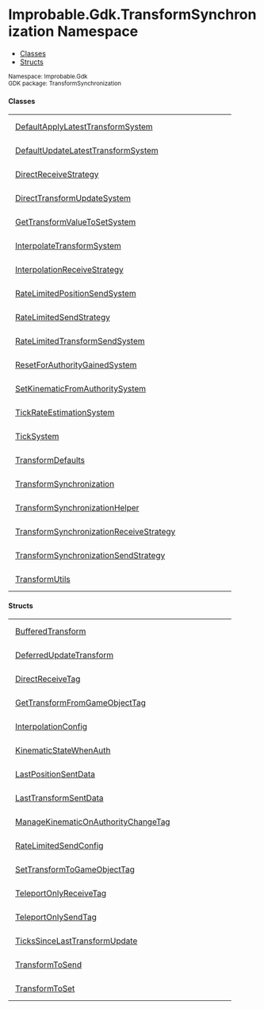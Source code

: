 
# Improbable.Gdk.TransformSynchronization Namespace
<nav id="pageToc" class="page-toc"><ul><li><a href="#classes">Classes</a>
<li><a href="#structs">Structs</a>
</ul></nav>
<sup>
Namespace: Improbable.Gdk<br/>
GDK package: TransformSynchronization<br />
</sup>


</p>

#### Classes

<table>
<tr>
<td style="padding: 14px; border: none; width: 39ch"><a href="{{urlRoot}}/api/transform-synchronization/default-apply-latest-transform-system">DefaultApplyLatestTransformSystem</a></td>
<td style="padding: 14px; border: none;"></td>
</tr>
<tr>
<td style="padding: 14px; border: none; width: 39ch"><a href="{{urlRoot}}/api/transform-synchronization/default-update-latest-transform-system">DefaultUpdateLatestTransformSystem</a></td>
<td style="padding: 14px; border: none;"></td>
</tr>
<tr>
<td style="padding: 14px; border: none; width: 39ch"><a href="{{urlRoot}}/api/transform-synchronization/direct-receive-strategy">DirectReceiveStrategy</a></td>
<td style="padding: 14px; border: none;"></td>
</tr>
<tr>
<td style="padding: 14px; border: none; width: 39ch"><a href="{{urlRoot}}/api/transform-synchronization/direct-transform-update-system">DirectTransformUpdateSystem</a></td>
<td style="padding: 14px; border: none;"></td>
</tr>
<tr>
<td style="padding: 14px; border: none; width: 39ch"><a href="{{urlRoot}}/api/transform-synchronization/get-transform-value-to-set-system">GetTransformValueToSetSystem</a></td>
<td style="padding: 14px; border: none;"></td>
</tr>
<tr>
<td style="padding: 14px; border: none; width: 39ch"><a href="{{urlRoot}}/api/transform-synchronization/interpolate-transform-system">InterpolateTransformSystem</a></td>
<td style="padding: 14px; border: none;"></td>
</tr>
<tr>
<td style="padding: 14px; border: none; width: 39ch"><a href="{{urlRoot}}/api/transform-synchronization/interpolation-receive-strategy">InterpolationReceiveStrategy</a></td>
<td style="padding: 14px; border: none;"></td>
</tr>
<tr>
<td style="padding: 14px; border: none; width: 39ch"><a href="{{urlRoot}}/api/transform-synchronization/rate-limited-position-send-system">RateLimitedPositionSendSystem</a></td>
<td style="padding: 14px; border: none;"></td>
</tr>
<tr>
<td style="padding: 14px; border: none; width: 39ch"><a href="{{urlRoot}}/api/transform-synchronization/rate-limited-send-strategy">RateLimitedSendStrategy</a></td>
<td style="padding: 14px; border: none;"></td>
</tr>
<tr>
<td style="padding: 14px; border: none; width: 39ch"><a href="{{urlRoot}}/api/transform-synchronization/rate-limited-transform-send-system">RateLimitedTransformSendSystem</a></td>
<td style="padding: 14px; border: none;"></td>
</tr>
<tr>
<td style="padding: 14px; border: none; width: 39ch"><a href="{{urlRoot}}/api/transform-synchronization/reset-for-authority-gained-system">ResetForAuthorityGainedSystem</a></td>
<td style="padding: 14px; border: none;"></td>
</tr>
<tr>
<td style="padding: 14px; border: none; width: 39ch"><a href="{{urlRoot}}/api/transform-synchronization/set-kinematic-from-authority-system">SetKinematicFromAuthoritySystem</a></td>
<td style="padding: 14px; border: none;"></td>
</tr>
<tr>
<td style="padding: 14px; border: none; width: 39ch"><a href="{{urlRoot}}/api/transform-synchronization/tick-rate-estimation-system">TickRateEstimationSystem</a></td>
<td style="padding: 14px; border: none;"></td>
</tr>
<tr>
<td style="padding: 14px; border: none; width: 39ch"><a href="{{urlRoot}}/api/transform-synchronization/tick-system">TickSystem</a></td>
<td style="padding: 14px; border: none;"></td>
</tr>
<tr>
<td style="padding: 14px; border: none; width: 39ch"><a href="{{urlRoot}}/api/transform-synchronization/transform-defaults">TransformDefaults</a></td>
<td style="padding: 14px; border: none;"></td>
</tr>
<tr>
<td style="padding: 14px; border: none; width: 39ch"><a href="{{urlRoot}}/api/transform-synchronization/transform-synchronization">TransformSynchronization</a></td>
<td style="padding: 14px; border: none;"></td>
</tr>
<tr>
<td style="padding: 14px; border: none; width: 39ch"><a href="{{urlRoot}}/api/transform-synchronization/transform-synchronization-helper">TransformSynchronizationHelper</a></td>
<td style="padding: 14px; border: none;"></td>
</tr>
<tr>
<td style="padding: 14px; border: none; width: 39ch"><a href="{{urlRoot}}/api/transform-synchronization/transform-synchronization-receive-strategy">TransformSynchronizationReceiveStrategy</a></td>
<td style="padding: 14px; border: none;"></td>
</tr>
<tr>
<td style="padding: 14px; border: none; width: 39ch"><a href="{{urlRoot}}/api/transform-synchronization/transform-synchronization-send-strategy">TransformSynchronizationSendStrategy</a></td>
<td style="padding: 14px; border: none;"></td>
</tr>
<tr>
<td style="padding: 14px; border: none; width: 39ch"><a href="{{urlRoot}}/api/transform-synchronization/transform-utils">TransformUtils</a></td>
<td style="padding: 14px; border: none;"></td>
</tr>
</table>



</p>

#### Structs

<table>
<tr>
<td style="padding: 14px; border: none; width: 39ch"><a href="{{urlRoot}}/api/transform-synchronization/buffered-transform">BufferedTransform</a></td>
<td style="padding: 14px; border: none;"></td>
</tr>
<tr>
<td style="padding: 14px; border: none; width: 39ch"><a href="{{urlRoot}}/api/transform-synchronization/deferred-update-transform">DeferredUpdateTransform</a></td>
<td style="padding: 14px; border: none;"></td>
</tr>
<tr>
<td style="padding: 14px; border: none; width: 39ch"><a href="{{urlRoot}}/api/transform-synchronization/direct-receive-tag">DirectReceiveTag</a></td>
<td style="padding: 14px; border: none;"></td>
</tr>
<tr>
<td style="padding: 14px; border: none; width: 39ch"><a href="{{urlRoot}}/api/transform-synchronization/get-transform-from-game-object-tag">GetTransformFromGameObjectTag</a></td>
<td style="padding: 14px; border: none;"></td>
</tr>
<tr>
<td style="padding: 14px; border: none; width: 39ch"><a href="{{urlRoot}}/api/transform-synchronization/interpolation-config">InterpolationConfig</a></td>
<td style="padding: 14px; border: none;"></td>
</tr>
<tr>
<td style="padding: 14px; border: none; width: 39ch"><a href="{{urlRoot}}/api/transform-synchronization/kinematic-state-when-auth">KinematicStateWhenAuth</a></td>
<td style="padding: 14px; border: none;"></td>
</tr>
<tr>
<td style="padding: 14px; border: none; width: 39ch"><a href="{{urlRoot}}/api/transform-synchronization/last-position-sent-data">LastPositionSentData</a></td>
<td style="padding: 14px; border: none;"></td>
</tr>
<tr>
<td style="padding: 14px; border: none; width: 39ch"><a href="{{urlRoot}}/api/transform-synchronization/last-transform-sent-data">LastTransformSentData</a></td>
<td style="padding: 14px; border: none;"></td>
</tr>
<tr>
<td style="padding: 14px; border: none; width: 39ch"><a href="{{urlRoot}}/api/transform-synchronization/manage-kinematic-on-authority-change-tag">ManageKinematicOnAuthorityChangeTag</a></td>
<td style="padding: 14px; border: none;"></td>
</tr>
<tr>
<td style="padding: 14px; border: none; width: 39ch"><a href="{{urlRoot}}/api/transform-synchronization/rate-limited-send-config">RateLimitedSendConfig</a></td>
<td style="padding: 14px; border: none;"></td>
</tr>
<tr>
<td style="padding: 14px; border: none; width: 39ch"><a href="{{urlRoot}}/api/transform-synchronization/set-transform-to-game-object-tag">SetTransformToGameObjectTag</a></td>
<td style="padding: 14px; border: none;"></td>
</tr>
<tr>
<td style="padding: 14px; border: none; width: 39ch"><a href="{{urlRoot}}/api/transform-synchronization/teleport-only-receive-tag">TeleportOnlyReceiveTag</a></td>
<td style="padding: 14px; border: none;"></td>
</tr>
<tr>
<td style="padding: 14px; border: none; width: 39ch"><a href="{{urlRoot}}/api/transform-synchronization/teleport-only-send-tag">TeleportOnlySendTag</a></td>
<td style="padding: 14px; border: none;"></td>
</tr>
<tr>
<td style="padding: 14px; border: none; width: 39ch"><a href="{{urlRoot}}/api/transform-synchronization/ticks-since-last-transform-update">TicksSinceLastTransformUpdate</a></td>
<td style="padding: 14px; border: none;"></td>
</tr>
<tr>
<td style="padding: 14px; border: none; width: 39ch"><a href="{{urlRoot}}/api/transform-synchronization/transform-to-send">TransformToSend</a></td>
<td style="padding: 14px; border: none;"></td>
</tr>
<tr>
<td style="padding: 14px; border: none; width: 39ch"><a href="{{urlRoot}}/api/transform-synchronization/transform-to-set">TransformToSet</a></td>
<td style="padding: 14px; border: none;"></td>
</tr>
</table>




